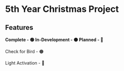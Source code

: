 # 5th Year Christmas Project

## Features
**Complete - 🟢
In-Development - 🟠
Planned - 🔴**

Check for Bird - 🟠

Light Activation - 🔴
